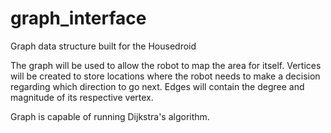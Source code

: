 graph_interface
===============

Graph data structure built for the Housedroid

The graph will be used to allow the robot to map the area for itself.
Vertices will be created to store locations where the robot needs to make a decision regarding which direction to go next.
Edges will contain the degree and magnitude of its respective vertex.

Graph is capable of running Dijkstra's algorithm.
